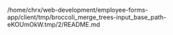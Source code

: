 /home/chrx/web-development/employee-forms-app/client/tmp/broccoli_merge_trees-input_base_path-eKOUmOkW.tmp/2/README.md